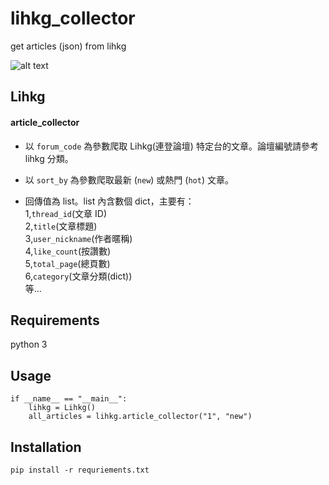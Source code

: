# lihkg_collector
get articles (json) from lihkg

![alt text](https://i.imgur.com/uDyofga.png)

## Lihkg
#### article_collector
* 以 `forum_code` 為參數爬取 Lihkg(連登論壇) 特定台的文章。論壇編號請參考 lihkg 分類。

* 以 `sort_by` 為參數爬取最新 (`new`) 或熱門 (`hot`) 文章。
* 回傳值為 list。list 內含數個 dict，主要有：  
    1,`thread_id`(文章 ID)  
    2,`title`(文章標題)  
    3,`user_nickname`(作者暱稱)  
    4,`like_count`(按讚數)  
    5,`total_page`(總頁數)  
    6,`category`(文章分類(dict))  
    等...

## Requirements
python 3

## Usage
```
if __name__ == "__main__":
    lihkg = Lihkg()
    all_articles = lihkg.article_collector("1", "new")
```

## Installation
`pip install -r requriements.txt`


